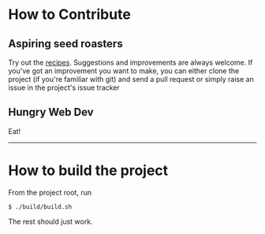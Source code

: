 How to Contribute
===

Aspiring seed roasters
---

Try out the [recipes](recipes.html). Suggestions and improvements are always welcome. If you've got an improvement you want to make, you can either clone the project (if you're familiar with git) and send a pull request or simply raise an issue in the project's issue tracker

Hungry Web Dev
---

Eat!

---

How to build the project
===

From the project root, run

    $ ./build/build.sh

The rest should just work.